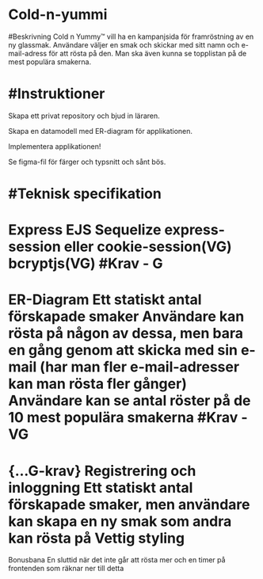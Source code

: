 
# Cold-n-yummi
#Beskrivning
Cold n Yummy™ vill ha en kampanjsida för framröstning av en ny glassmak. Användare väljer en smak och skickar med sitt namn och e-mail-adress för att rösta på den. Man ska även kunna se topplistan på de mest populära smakerna.

#Instruktioner
=======

Skapa ett privat repository och bjud in läraren.

Skapa en datamodell med ER-diagram för applikationen.

Implementera applikationen!

Se figma-fil för färger och typsnitt och sånt bös.

#Teknisk specifikation
=======

Express
EJS
Sequelize
express-session eller cookie-session(VG)
bcryptjs(VG)
#Krav - G
=======
ER-Diagram
Ett statiskt antal förskapade smaker
Användare kan rösta på någon av dessa, men bara en gång genom att skicka med sin e-mail (har man fler e-mail-adresser kan man rösta fler gånger)
Användare kan se antal röster på de 10 mest populära smakerna
#Krav - VG
=======
{...G-krav}
Registrering och inloggning
Ett statiskt antal förskapade smaker, men användare kan skapa en ny smak som andra kan rösta på
Vettig styling
=======
Bonusbana
En sluttid när det inte går att rösta mer och en timer på frontenden som räknar ner till detta

